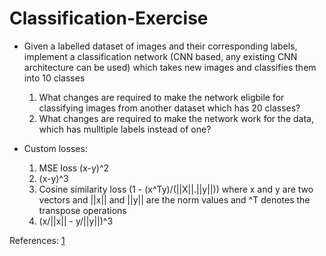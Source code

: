 # Classification-Exercise

* Given a labelled dataset of images and their corresponding labels, implement a classification network (CNN based, any existing CNN architecture can be used) which takes new images and classifies them into 10 classes 
  1. What changes are required to make the network eligbile for classifying images from another dataset which has 20 classes?
  2. What changes are required to make the network work for the data, which has mulltiple labels instead of one?

* Custom losses:
  1. MSE loss (x-y)^2
  2. (x-y)^3
  3. Cosine similarity loss (1 - (x^Ty)/(||X||.||y||)) where x and y are two vectors and ||x|| and ||y|| are the norm values and ^T denotes the transpose operations
  4. (x/||x|| - y/||y||)^3


References:
[1](https://github.com/kuangliu/pytorch-cifar)
